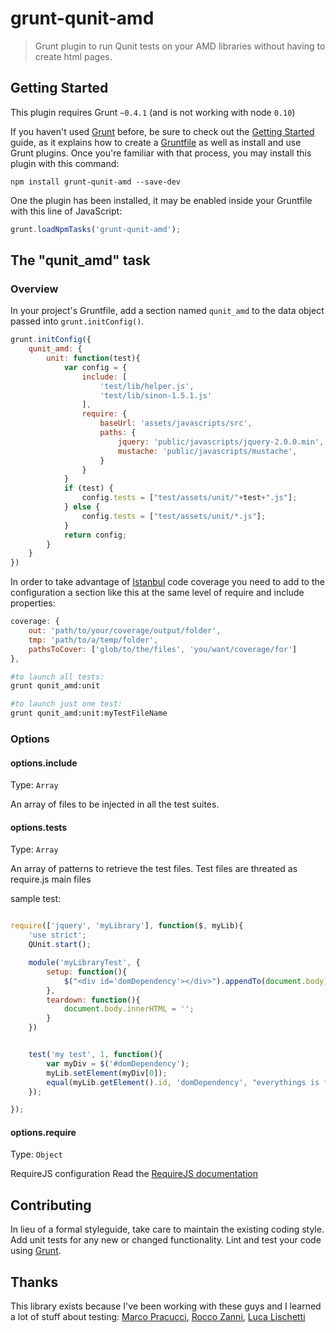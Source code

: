 # grunt-qunit-amd

> Grunt plugin to run Qunit tests on your AMD libraries without having to create html pages.

## Getting Started
This plugin requires Grunt `~0.4.1` (and is not working with node `0.10`)

If you haven't used [Grunt](http://gruntjs.com/) before, be sure to check out the [Getting Started](http://gruntjs.com/getting-started) guide, as it explains how to create a [Gruntfile](http://gruntjs.com/sample-gruntfile) as well as install and use Grunt plugins. Once you're familiar with that process, you may install this plugin with this command:

```shell
npm install grunt-qunit-amd --save-dev
```

One the plugin has been installed, it may be enabled inside your Gruntfile with this line of JavaScript:

```js
grunt.loadNpmTasks('grunt-qunit-amd');
```

## The "qunit_amd" task

### Overview
In your project's Gruntfile, add a section named `qunit_amd` to the data object passed into `grunt.initConfig()`.

```js
grunt.initConfig({
	qunit_amd: {
    	unit: function(test){
			var config = {
				include: [
					'test/lib/helper.js',
					'test/lib/sinon-1.5.1.js'
				],
				require: {
					baseUrl: 'assets/javascripts/src',
					paths: {
						jquery: 'public/javascripts/jquery-2.0.0.min',
						mustache: 'public/javascripts/mustache',
					}
				}
			}
			if (test) {
				config.tests = ["test/assets/unit/"+test+".js"];
			} else {
				config.tests = ["test/assets/unit/*.js"];
			}
			return config;
		}
  	}
})
```

In order to take advantage of [Istanbul](http://gotwarlost.github.io/istanbul/) code coverage you need to add to the configuration a section like this at the same level of require and include properties:

```js
coverage: {
	out: 'path/to/your/coverage/output/folder',
	tmp: 'path/to/a/temp/folder',
	pathsToCover: ['glob/to/the/files', 'you/want/coverage/for']
},
```


```sh
#to launch all tests:
grunt qunit_amd:unit

#to launch just one test:
grunt qunit_amd:unit:myTestFileName
```



### Options

#### options.include
Type: `Array`

An array of files to be injected in all the test suites.

#### options.tests
Type: `Array`

An array of patterns to retrieve the test files.
Test files are threated as require.js main files

sample test:
```js

require(['jquery', 'myLibrary'], function($, myLib){
	'use strict';
	QUnit.start();

	module('myLibraryTest', {
		setup: function(){
			$("<div id='domDependency'></div>").appendTo(document.body);
		},
		teardown: function(){
			document.body.innerHTML = '';
		}
	})


	test('my test', 1, function(){
		var myDiv = $('#domDependency');
		myLib.setElement(myDiv[0]);
		equal(myLib.getElement().id, 'domDependency', "everythings is fine");
	});

});
```


#### options.require
Type: `Object`

RequireJS configuration
Read the [RequireJS documentation](http://www.requirejs.org/)

## Contributing
In lieu of a formal styleguide, take care to maintain the existing coding style. Add unit tests for any new or changed functionality. Lint and test your code using [Grunt](http://gruntjs.com/).

## Thanks
This library exists because I've been working with these guys and I learned a lot of stuff about testing: [Marco Pracucci](https://github.com/pracucci), [Rocco Zanni](https://github.com/roccozanni), [Luca Lischetti](https://github.com/sirlisko)

